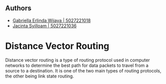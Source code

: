 ## Authors
- [Gabriella Erlinda Wijaya | 5027221018](https://github.com/GabriellaErlinda)
- [Jacinta Syilloam | 5027221036](https://github.com/JacintaSyilloam)


# Distance Vector Routing
Distance vector routing is a type of routing protocol used in computer networks to determine the best path for data packets to travel from a source to a destination. It is one of the two main types of routing protocols, the other being link state routing. 
